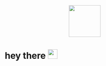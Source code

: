 <div id="header" align="center">
  <img src="https://media0.giphy.com/media/3oEduTny9qJEtpGElG/giphy.gif?cid=ecf05e47dq2menszeeqncgd5d9izp1lw7ctan1fh4mymhm1h&rid=giphy.gif&ct=g" width="100"/>
</div>
<img src="https://komarev.com/ghpvc/?username=your-github-Yana-Alexandrovna&style=flat-square&color=blue" alt=""/>
<h1>
  hey there
  <img src="https://media.giphy.com/media/hvRJCLFzcasrR4ia7z/giphy.gif" width="30px"/>
</h1>
